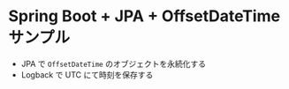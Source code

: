 # Spring Boot + JPA + OffsetDateTime サンプル

- JPA で `OffsetDateTime` のオブジェクトを永続化する
- Logback で UTC にて時刻を保存する

